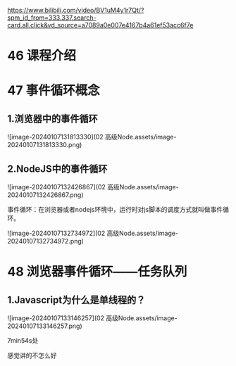https://www.bilibili.com/video/BV1uM4y1r7Qt/?spm_id_from=333.337.search-card.all.click&vd_source=a7089a0e007e4167b4a61ef53acc6f7e

# 46 课程介绍

# 47 事件循环概念

## 1.浏览器中的事件循环

![image-20240107131813330](02 高级Node.assets/image-20240107131813330.png)

## 2.NodeJS中的事件循环

![image-20240107132426867](02 高级Node.assets/image-20240107132426867.png)

事件循环：在浏览器或者nodejs环境中，运行时对js脚本的调度方式就叫做事件循环。

![image-20240107132734972](02 高级Node.assets/image-20240107132734972.png)

# 48 浏览器事件循环——任务队列

## 1.Javascript为什么是单线程的？

![image-20240107133146257](02 高级Node.assets/image-20240107133146257.png)

7min54s处

感觉讲的不怎么好
















